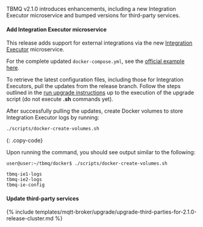 TBMQ v2.1.0 introduces enhancements, including a new Integration Executor microservice and bumped versions for third-party services.

#### Add Integration Executor microservice

This release adds support for external integrations via the new [Integration Executor](/docs/mqtt-broker/integrations/) microservice.

For the complete updated `docker-compose.yml`, see the [official example here](https://github.com/thingsboard/tbmq/blob/release-2.1.0/docker/docker-compose.yml).

To retrieve the latest configuration files, including those for Integration Executors, pull the updates from the release branch. 
Follow the steps outlined in the [run upgrade instructions](#run-upgrade) up to the execution of the upgrade script (do not execute **.sh** commands yet).

After successfully pulling the updates, create Docker volumes to store Integration Executor logs by running:

```bash
./scripts/docker-create-volumes.sh
```
{: .copy-code}

Upon running the command, you should see output similar to the following:

```text
user@user:~/tbmq/docker$ ./scripts/docker-create-volumes.sh

tbmq-ie1-logs
tbmq-ie2-logs
tbmq-ie-config
```

#### Update third-party services

{% include templates/mqtt-broker/upgrade/upgrade-third-parties-for-2.1.0-release-cluster.md %}
